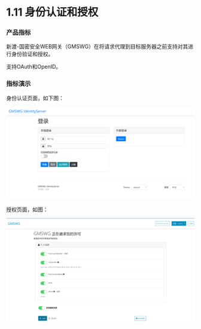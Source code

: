 # 1.11 身份认证和授权

### 产品指标

新渡-国密安全WEB网关（GMSWG）在将请求代理到目标服务器之前支持对其进行身份验证和授权。

支持OAuth和OpenID。

### 指标演示

身份认证页面，如下图：

![image-20220621163153681](../image/renzheng.png ':size=75%')

授权页面，如图：

![image-20220621163952799](../image/shouquan.png ':size=75%')

